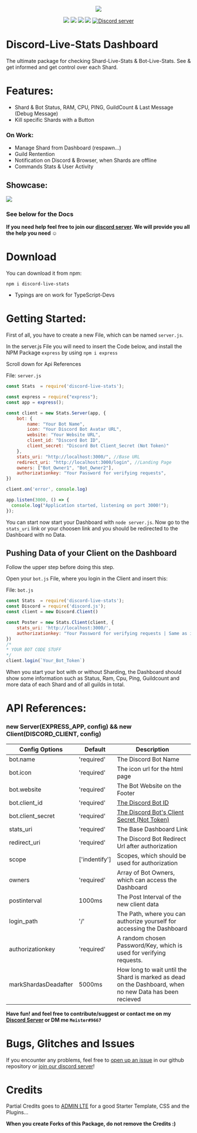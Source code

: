 <p align="center"><a href="https://nodei.co/npm/discord-live-stats/"><img src="https://nodei.co/npm/discord-live-stats.png"></a></p>
<p align="center"><img src="https://img.shields.io/npm/v/discord-live-stats"> <img src="https://img.shields.io/npm/dm/discord-live-stats?label=downloads"> <img src="https://img.shields.io/npm/l/discord-live-stats"> <img src="https://img.shields.io/github/repo-size/meister03/discord-live-stats">  <a href="https://discord.gg/YTdNBHh"><img src="https://discordapp.com/api/guilds/697129454761410600/widget.png" alt="Discord server"/></a></p>

# Discord-Live-Stats Dashboard
The ultimate package for checking Shard-Live-Stats & Bot-Live-Stats. See & get informed and get control over each Shard.

# Features:
- Shard & Bot Status, RAM, CPU, PING, GuildCount & Last Message (Debug Message)
- Kill specific Shards with a Button
### On Work:
- Manage Shard from Dashboard (respawn...)
- Guild Rentention
- Notification on Discord & Browser, when Shards are offline
- Commands Stats & User Activity

## Showcase:
![](https://media.discordapp.net/attachments/711563835424768063/867100235352637480/unknown.png)

### See below for the Docs
**If you need help feel free to join our <a href="https://discord.gg/YTdNBHh">discord server</a>. We will provide you all the help you need ☺**
# Download
You can download it from npm:
```cli
npm i discord-live-stats
```
- Typings are on work for TypeScript-Devs 

# Getting Started:
First of all, you have to create a new File, which can be named `server.js`. 

In the server.js File you will need to insert the Code below, and install the NPM Package `express` by using `npm i express`

Scroll down for Api References

File: `server.js`
```js
const Stats  = require('discord-live-stats');

const express = require("express");
const app = express();

const client = new Stats.Server(app, {
    bot: {
        name: "Your Bot Name",
        icon: "Your Discord Bot Avatar URL",
        website: "Your Website URL",
        client_id: "Discord Bot ID",
        client_secret: "Discord Bot Client_Secret (Not Token)"
    },
    stats_uri: "http://localhost:3000/", //Base URL
    redirect_uri: "http://localhost:3000/login", //Landing Page
    owners: ["Bot_Owner1", "Bot_Owner2"],
    authorizationkey: "Your Password for verifying requests",
})

client.on('error', console.log)

app.listen(3000, () => {
  console.log("Application started, listening on port 3000!");
});
```
You can start now start your Dashboard with `node server.js`.
Now go to the `stats_uri` link or your choosen link and you should be redirected to the Dashboard with no Data.

## Pushing Data of your Client on the Dashboard
Follow the upper step before doing this step.

Open your `bot.js` File, where you login in the Client and insert this:

File: `bot.js`
```js
const Stats  = require('discord-live-stats');
const Discord = require('discord.js');
const client = new Discord.Client()

const Poster = new Stats.Client(client, {
    stats_uri: 'http://localhost:3000/',
    authorizationkey: "Your Password for verifying requests | Same as in Server.js",
})
/*
* YOUR BOT CODE STUFF
*/
client.login(`Your_Bot_Token`)
```

When you start your bot with or without Sharding, the Dashboard should show some information such as Status, Ram, Cpu, Ping, Guildcount and more data of each Shard and of all guilds in total.

# API References:

### new Server(EXPRESS_APP, config) && new Client(DISCORD_CLIENT, config)
| Config Options | Default | Description |
| -------------- | ------------- |-------------- |
|  bot.name      | 'required' | The Discord Bot Name |
|  bot.icon      | 'required' | The icon url for the html page |
|  bot.website   | 'required' | The Bot Website on the Footer |
|  bot.client_id | 'required' | [The Discord Bot ID](https://support.heateor.com/discord-client-id-discord-client-secret/ )          |
| bot.client_secret | 'required' | [The Discord Bot's Client Secret (Not Token)](https://support.heateor.com/discord-client-id-discord-client-secret/ )          |
| stats_uri      | 'required' | The Base Dashboard Link |
| redirect_uri   | 'required' | The Discord Bot Redirect Url after authorization |
| scope          | ['indentify'] |Scopes, which should be used for authorization   |
| owners         |'required' | Array of Bot Owners, which can access the Dashboard |
| postinterval   | 1000ms | The Post Interval of the new client data |
| login_path     | '/' | The Path, where you can authorize yourself for accessing the Dashboard |
| authorizationkey | 'required' | A random chosen Password/Key, which is used for verifying requests. |
| markShardasDeadafter | 5000ms |How long to wait until the Shard is marked as dead on the Dashboard, when no new Data has been recieved |


**Have fun! and feel free to contribute/suggest or contact me on my <a href="https://discord.gg/Yb26ACzFSP">Discord Server</a> or DM me `Meister#9667`**

# Bugs, Glitches and Issues
If you encounter any problems, feel free to <a href="https://github.com/meister03/discord-live-stats/issues">open up an issue</a> in our github repository or <a href="https://discord.gg/Yb26ACzFSP">join our discord server</a>!

# Credits
Partial Credits goes to [ADMIN LTE](https://adminlte.io/) for a good Starter Template, CSS and the Plugins...

**When you create Forks of this Package, do not remove the Credits :)**
